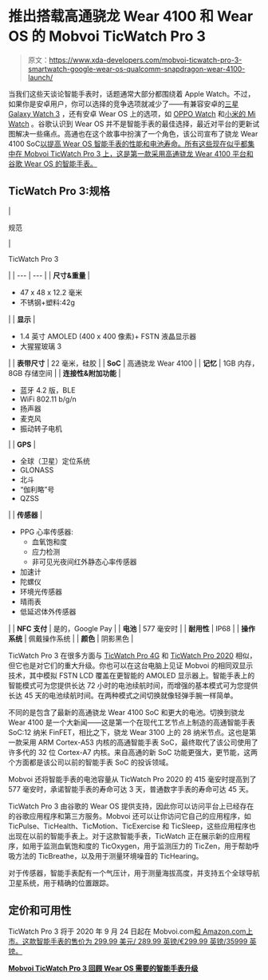 # 推出搭载高通骁龙 Wear 4100 和 Wear OS 的 Mobvoi TicWatch Pro 3

> 原文：<https://www.xda-developers.com/mobvoi-ticwatch-pro-3-smartwatch-google-wear-os-qualcomm-snapdragon-wear-4100-launch/>

当我们这些天谈论智能手表时，话题通常大部分都围绕着 Apple Watch。不过，如果你是安卓用户，你可以选择的竞争选项就减少了——有兼容安卓的[三星 Galaxy Watch 3](https://www.xda-developers.com/samsung-galaxy-watch-3/) ，还有安卓 Wear OS 上的选项，如 [OPPO Watch](https://www.xda-developers.com/oppo-watch-snapdragon-wear-2500-vooc-charging/) 和[小米的 Mi Watch](https://www.xda-developers.com/xiaomi-mi-watch-miui-google-wearos/) 。谷歌认识到 Wear OS 并不是智能手表的最佳选择，最近对平台的更新试图解决一些痛点。高通也在这个故事中扮演了一个角色，该公司宣布了骁龙 Wear 4100 SoC[以提高 Wear OS 智能手表的性能和电池寿命。所有这些现在似乎都集中在 Mobvoi TicWatch Pro 3 上，这是第一款采用高通骁龙 Wear 4100 平台和谷歌 Wear OS 的智能手表。](https://www.xda-developers.com/qualcomm-snapdragon-4100-announcement-wear-os-smartwatches/)

## TicWatch Pro 3:规格

| 

规范

 | 

TicWatch Pro 3

 |
| --- | --- |
| **尺寸&重量** | 

*   47 x 48 x 12.2 毫米
*   不锈钢+塑料:42g

 |
| **显示** | 

*   1.4 英寸 AMOLED (400 x 400 像素)+ FSTN 液晶显示器
*   大猩猩玻璃 3

 |
| **表带尺寸** | 22 毫米，硅胶 |
| **SoC** | 高通骁龙 Wear 4100 |
| **记忆** | 1GB 内存，8GB 存储空间 |
| **连接性&附加功能** | 

*   蓝牙 4.2 版，BLE
*   WiFi 802.11 b/g/n
*   扬声器
*   麦克风
*   振动转子电机

 |
| **GPS** | 

*   全球（卫星）定位系统
*   GLONASS
*   北斗
*   “伽利略”号
*   QZSS

 |
| **传感器** | 

*   PPG 心率传感器:
    *   血氧饱和度
    *   应力检测
    *   非可见光夜间红外静态心率传感器
*   加速计
*   陀螺仪
*   环境光传感器
*   晴雨表
*   低延迟体外传感器

 |
| **NFC 支付** | 是的，Google Pay |
| **电池** | 577 毫安时 |
| **耐用性** | IP68 |
| **操作系统** | 佩戴操作系统 |
| **颜色** | 阴影黑色 |

TicWatch Pro 3 在很多方面与 [TicWatch Pro 4G](https://www.xda-developers.com/ticwatch-pro-4g-lte-review-only-as-good-as-its-weakest-link/) 和 [TicWatch Pro 2020](https://www.xda-developers.com/ticwatch-pro-2020-review-upgrades-that-matter/) 相似，但它也是对它们的重大升级。你也可以在这台电脑上见证 Mobvoi 的相同双显示技术，其中模拟 FSTN LCD 覆盖在更智能的 AMOLED 显示器上。智能手表上的智能模式可为您提供长达 72 小时的电池续航时间，而增强的基本模式可为您提供长达 45 天的电池续航时间。在两种模式之间切换就像轻弹手腕一样简单。

不同的是包含了最新的高通骁龙 Wear 4100 SoC 和更大的电池。切换到骁龙 Wear 4100 是一个大新闻——这是第一个在现代工艺节点上制造的高通智能手表 SoC:12 纳米 FinFET，相比之下，骁龙 Wear 3100 上的 28 纳米节点。这也是第一款采用 ARM Cortex-A53 内核的高通智能手表 SoC，最终取代了该公司使用了许多代的 32 位 Cortex-A7 内核。来自高通的新 SoC 功能更强大，更节能，这两个方面都是该公司以前的智能手表 SoC 的投诉领域。

Mobvoi 还将智能手表的电池容量从 TicWatch Pro 2020 的 415 毫安时提高到了 577 毫安时，承诺智能手表的寿命可达 3 天，普通数字手表的寿命可达 45 天。

TicWatch Pro 3 由谷歌的 Wear OS 提供支持，因此你可以访问平台上已经存在的谷歌应用程序和第三方服务。Mobvoi 还可以让你访问它自己的应用程序，如 TicPulse、TicHealth、TicMotion、TicExercise 和 TicSleep，这些应用程序也出现在以前的智能手表上。对于这款智能手表，TicWatch 正在展示新的应用程序，如用于监测血氧饱和度的 TicOxygen，用于监测压力的 TicZen，用于帮助呼吸方法的 TicBreathe，以及用于测量环境噪音的 TicHearing。

对于传感器，智能手表配有一个气压计，用于测量海拔高度，并支持五个全球导航卫星系统，用于精确的位置跟踪。

## 定价和可用性

TicWatch Pro 3 将于 2020 年 9 月 24 日起在 Mobvoi.com[和 Amazon.com](https://www.mobvoi.com/us/products/ticwatchpro3)[上市。这款智能手表的售价为 299.99 美元/ 289.99 英镑/€299.99 英镑/35999 英镑。](https://www.amazon.com/dp/B08BRFWGMC?tag=xda-39e2935-20&ascsubtag=UUxdaUeUpU29962&asc_refurl=https%3A%2F%2Fwww.xda-developers.com%2Fmobvoi-ticwatch-pro-3-smartwatch-google-wear-os-qualcomm-snapdragon-wear-4100-launch%2F&asc_campaign=Short-Term)

**[Mobvoi TicWatch Pro 3 回顾 Wear OS 需要的智能手表升级](https://www.xda-developers.com/mobvoi-ticwatch-pro-3-review/)**